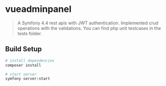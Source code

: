 
# vueadminpanel

> A Symfony 4.4 rest apis with JWT authentication. Implemented crud operations with the validations. You can find php unit testcases in the tests folder. 

## Build Setup

``` bash
# install dependencies
composer install

# start server
symfony server:start
```


